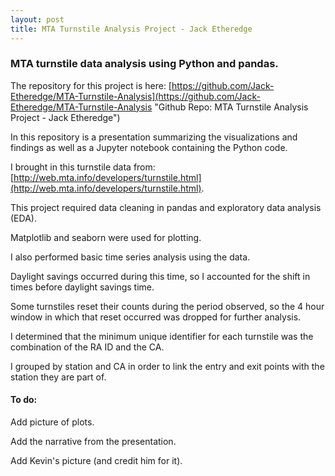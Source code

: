 ```yaml
---
layout: post
title: MTA Turnstile Analysis Project - Jack Etheredge
---
```


### MTA turnstile data analysis using Python and pandas.

The repository for this project is here: [https://github.com/Jack-Etheredge/MTA-Turnstile-Analysis](https://github.com/Jack-Etheredge/MTA-Turnstile-Analysis "Github Repo: MTA Turnstile Analysis Project - Jack Etheredge")

In this repository is a presentation summarizing the visualizations and findings as well as a Jupyter notebook containing the Python code.

I brought in this turnstile data from: [http://web.mta.info/developers/turnstile.html](http://web.mta.info/developers/turnstile.html).

This project required data cleaning in pandas and exploratory data analysis (EDA).

Matplotlib and seaborn were used for plotting.

I also performed basic time series analysis using the data.

Daylight savings occurred during this time, so I accounted for the shift in times before daylight savings time.

Some turnstiles reset their counts during the period observed, so the 4 hour window in which that reset occurred was dropped for further analysis.

I determined that the minimum unique identifier for each turnstile was the combination of the RA ID and the CA.

I grouped by station and CA in order to link the entry and exit points with the station they are part of.



#### To do:

Add picture of plots. 

Add the narrative from the presentation. 

Add Kevin's picture (and credit him for it).